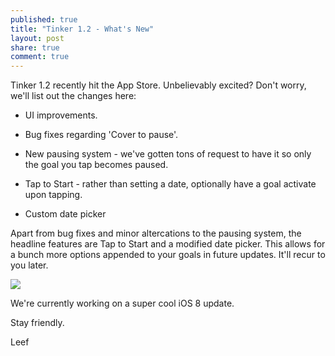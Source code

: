 ```yaml
---
published: true
title: "Tinker 1.2 - What's New"
layout: post
share: true
comment: true
---
```


Tinker 1.2 recently hit the App Store. Unbelievably excited? Don't worry, we'll list out the changes here:

- UI improvements.

- Bug fixes regarding 'Cover to pause'.

- New pausing system - we've gotten tons of request to have it so only the goal you tap becomes paused.

- Tap to Start - rather than setting a date, optionally have a goal activate upon tapping.

- Custom date picker

Apart from bug fixes and minor altercations to the pausing system, the headline features are Tap to Start and a modified date picker. This allows for a bunch more options appended to your goals in future updates. It'll recur to you later.

![](http://f.cl.ly/items/1P2T1o1k1518163P0h2W/tinker_1.2.gif)

We're currently working on a super cool iOS 8 update.

Stay friendly.

Leef

